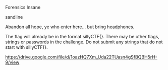 Forensics Insane

sandline

Abandon all hope, ye who enter here... but bring headphones.

The flag will already be in the format sillyCTF{}. There may be other flags, strings or passwords in the challenge. Do not submit any strings that do not start with sillyCTF{}.

https://drive.google.com/file/d/1oazHQ7Xm_Uda22TUasn4gSfBQBH5rH-9/view
